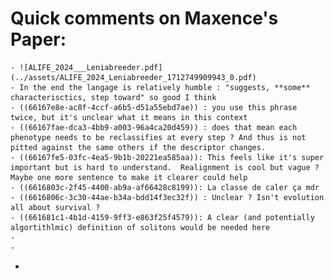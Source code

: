# Quick comments on Maxence's Paper:
	- ![ALIFE_2024___Leniabreeder.pdf](../assets/ALIFE_2024_Leniabreeder_1712749909943_0.pdf)
	- In the end the langage is relatively humble : "suggests, **some** characterisctics, step toward" so good I think
	- ((66167e8e-ac8f-4ccf-a6b5-d51a55ebd7ae)) : you use this phrase twice, but it's unclear what it means in this context
	- ((66167fae-dca3-4bb9-a003-96a4ca20d459)) : does that mean each phenotype needs to be reclassifies at every step ? And thus is not pitted against the same others if the descriptor changes.
	- ((66167fe5-03fc-4ea5-9b1b-20221ea585aa)): This feels like it's super important but is hard to understand.  Realignment is cool but vague ? Maybe one more sentence to make it clearer could help
	- ((6616803c-2f45-4400-ab9a-af66428c8199)): La classe de caler ça mdr
	- ((6616806c-3c30-44ae-b34a-bdd14f3ec32f)) : Unclear ? Isn't evolution all about survival ?
	- ((661681c1-4b1d-4159-9ff3-e863f25f4579)): A clear (and potentially algortithlmic) definition of solitons would be needed here
	-
	-
-